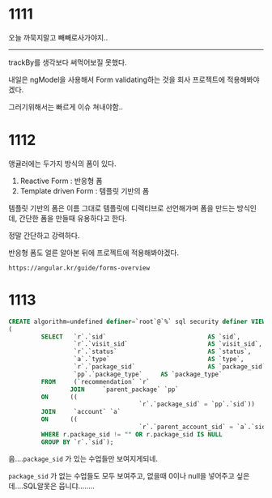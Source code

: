 # 1111

오늘 까묵지말고 빼빼로사가야지..

---

trackBy를 생각보다 써먹어보질 못했다.

내일은 ngModel을 사용해서 Form validating하는 것을 회사 프로젝트에 적용해봐야겠다.

그러기위해서는 빠르게 이슈 쳐내야함..





# 1112

앵귤러에는 두가지 방식의 폼이 있다.

1. Reactive Form : 반응형 폼
2. Template driven Form : 템플릿 기반의 폼



템플릿 기반의 폼은 이름 그대로 템플릿에 디렉티브로 선언해가며 폼을 만드는 방식인데, 간단한 폼을 만들때 유용하다고 한다.

정말 간단하고 강력하다.

반응형 폼도 얼른 알아본 뒤에 프로젝트에 적용해봐야겠다.

```
https://angular.kr/guide/forms-overview
```



# 1113

```sql
CREATE algorithm=undefined definer=`root`@`%` sql security definer VIEW `recommendation_list` AS 
( 
         SELECT   `r`.`sid`                            AS `sid`, 
                  `r`.`visit_sid`                      AS `visit_sid`, 
                  `r`.`status`                         AS `status`, 
                  `a`.`type`                           AS `type`, 
                  `r`.`package_sid`                    AS `package_sid`, 
                  `pp`.`package_type`     AS `package_type`
         FROM     (`recommendation` `r` 
	 	 		 JOIN     `parent_package` `pp` 
         ON      (( 
                                    `r`.`package_sid` = `pp`.`sid`))
         JOIN     `account` `a` 
         ON      (( 
                                    `r`.`parent_account_sid` = `a`.`sid`)))
         WHERE r.package_sid != "" OR r.package_sid IS NULL
         GROUP BY `r`.`sid`);
```

음....`package_sid` 가 있는 수업들만 보여지게되네.

`package_sid` 가 없는 수업들도 모두 보여주고, 없을때 0이나 null을 넣어주고 싶은데....SQL알못은 웁니댜........